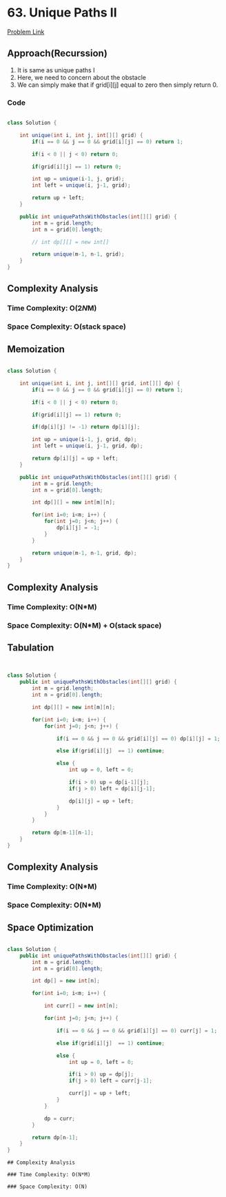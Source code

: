 # 63. Unique Paths II

[Problem Link](https://leetcode.com/problems/unique-paths-ii/description/)

## Approach(Recurssion)

1. It is same as unique paths I
2. Here, we need to concern about the obstacle
3. We can simply make that if grid[i][j] equal to zero then simply return 0.

### Code

```Java

class Solution {

    int unique(int i, int j, int[][] grid) {
        if(i == 0 && j == 0 && grid[i][j] == 0) return 1;

        if(i < 0 || j < 0) return 0;

        if(grid[i][j] == 1) return 0;

        int up = unique(i-1, j, grid);
        int left = unique(i, j-1, grid);

        return up + left;
    }

    public int uniquePathsWithObstacles(int[][] grid) {
        int m = grid.length;
        int n = grid[0].length;

        // int dp[][] = new int[]

        return unique(m-1, n-1, grid);
    }
}

```

## Complexity Analysis

### Time Complexity: O(2*N*M)

### Space Complexity: O(stack space)

## Memoization

```Java

class Solution {

    int unique(int i, int j, int[][] grid, int[][] dp) {
        if(i == 0 && j == 0 && grid[i][j] == 0) return 1;

        if(i < 0 || j < 0) return 0;

        if(grid[i][j] == 1) return 0;

        if(dp[i][j] != -1) return dp[i][j];

        int up = unique(i-1, j, grid, dp);
        int left = unique(i, j-1, grid, dp);

        return dp[i][j] = up + left;
    }

    public int uniquePathsWithObstacles(int[][] grid) {
        int m = grid.length;
        int n = grid[0].length;

        int dp[][] = new int[m][n];

        for(int i=0; i<m; i++) {
            for(int j=0; j<n; j++) {
                dp[i][j] = -1;
            }
        }

        return unique(m-1, n-1, grid, dp);
    }
}

```

## Complexity Analysis

### Time Complexity: O(N\*M)

### Space Complexity: O(N\*M) + O(stack space)

## Tabulation

```Java


class Solution {
    public int uniquePathsWithObstacles(int[][] grid) {
        int m = grid.length;
        int n = grid[0].length;

        int dp[][] = new int[m][n];

        for(int i=0; i<m; i++) {
            for(int j=0; j<n; j++) {

                if(i == 0 && j == 0 && grid[i][j] == 0) dp[i][j] = 1;

                else if(grid[i][j]  == 1) continue;

                else {
                    int up = 0, left = 0;

                    if(i > 0) up = dp[i-1][j];
                    if(j > 0) left = dp[i][j-1];

                    dp[i][j] = up + left;
                }
            }
        }

        return dp[m-1][n-1];
    }
}

```

## Complexity Analysis

### Time Complexity: O(N*M)

### Space Complexity: O(N*M)



## Space Optimization

```Java

class Solution {
    public int uniquePathsWithObstacles(int[][] grid) {
        int m = grid.length;
        int n = grid[0].length;

        int dp[] = new int[n];

        for(int i=0; i<m; i++) {

            int curr[] = new int[n];

            for(int j=0; j<n; j++) {

                if(i == 0 && j == 0 && grid[i][j] == 0) curr[j] = 1;

                else if(grid[i][j]  == 1) continue;

                else {
                    int up = 0, left = 0;

                    if(i > 0) up = dp[j];
                    if(j > 0) left = curr[j-1];

                    curr[j] = up + left; 
                }
            }

            dp = curr;
        }

        return dp[n-1];
    }
}

```


    ## Complexity Analysis

    ### Time Complexity: O(N*M)

    ### Space Complexity: O(N)


